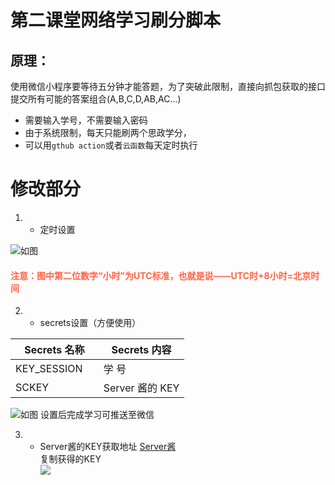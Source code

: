 # 第二课堂网络学习刷分脚本
## 原理：
使用微信小程序要等待五分钟才能答题，为了突破此限制，直接向抓包获取的接口提交所有可能的答案组合(A,B,C,D,AB,AC...)  
* 需要输入学号，不需要输入密码
* 由于系统限制，每天只能刷两个思政学分，
* 可以用`gthub action`或者`云函数`每天定时执行
# 修改部分
1. * 定时设置  

![如图](images/settime.png)
#### <font color=Tomato>注意：图中第二位数字“小时”为UTC标准，也就是说——UTC时+8小时=北京时间</font>
2. * secrets设置（方便使用）  

|Secrets 名称|Secrets 内容 |  
| --------------| ----------------|  
| KEY_SESSION &nbsp; &nbsp;|学&nbsp;号&nbsp; &nbsp; &nbsp; &nbsp; &nbsp;|  
| SCKEY &nbsp; &nbsp; &nbsp; &nbsp; &nbsp;|Server 酱的 KEY |      

![如图](images/setkey.png)
设置后完成学习可推送至微信  

3. * Server酱的KEY获取地址
[Server酱](https://sct.ftqq.com)  
复制获得的KEY  
![](images/getkey.png)
